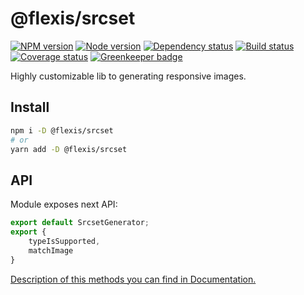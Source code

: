 # @flexis/srcset

[![NPM version][npm]][npm-url]
[![Node version][node]][node-url]
[![Dependency status][deps]][deps-url]
[![Build status][build]][build-url]
[![Coverage status][coverage]][coverage-url]
[![Greenkeeper badge][greenkeeper]][greenkeeper-url]

[npm]: https://img.shields.io/npm/v/%40flexis/srcset.svg
[npm-url]: https://www.npmjs.com/package/@flexis/srcset

[node]: https://img.shields.io/node/v/%40flexis/srcset.svg
[node-url]: https://nodejs.org

[deps]: https://img.shields.io/david/TrigenSoftware/flexis-srcset.svg
[deps-url]: https://david-dm.org/TrigenSoftware/flexis-srcset

[build]: http://img.shields.io/travis/TrigenSoftware/flexis-srcset.svg
[build-url]: https://travis-ci.org/TrigenSoftware/flexis-srcset

[coverage]: https://img.shields.io/coveralls/TrigenSoftware/flexis-srcset.svg
[coverage-url]: https://coveralls.io/r/TrigenSoftware/flexis-srcset

[greenkeeper]: https://badges.greenkeeper.io/TrigenSoftware/flexis-srcset.svg
[greenkeeper-url]: https://greenkeeper.io/

Highly customizable lib to generating responsive images.

## Install

```bash
npm i -D @flexis/srcset
# or
yarn add -D @flexis/srcset
```

## API

Module exposes next API:

```js
export default SrcsetGenerator;
export {
    typeIsSupported,
    matchImage
}
```

[Description of this methods you can find in Documentation.](https://trigensoftware.github.io/flexis-srcset/index.html)

